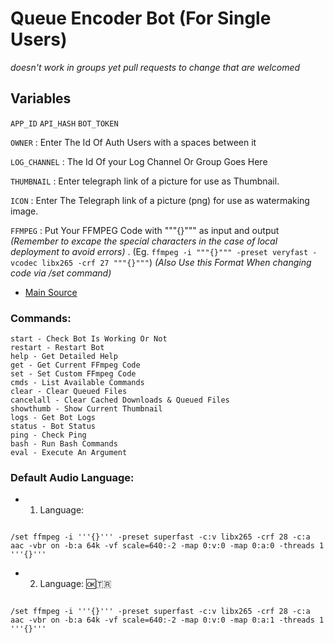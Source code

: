 # Queue Encoder Bot (For Single Users) 
*doesn't work in groups yet pull requests to change that are welcomed*

## Variables
`APP_ID` `API_HASH` `BOT_TOKEN`

`OWNER` : Enter The Id Of Auth Users with a spaces between it

`LOG_CHANNEL` : The Id Of your Log Channel Or Group Goes Here

`THUMBNAIL` : Enter telegraph link of a picture for use as Thumbnail.

`ICON` : Enter The Telegraph link of a picture (png) for use as watermaking image.

`FFMPEG` : Put Your FFMPEG Code with """{}""" as input and output *(Remember to excape the special characters in the case of local deployment to avoid errors)* . (Eg. `ffmpeg -i """{}""" -preset veryfast -vcodec libx265 -crf 27 """{}"""`) *(Also Use this Format When changing code via /set command)*

- [Main Source](https://github.com/1Danish-00/CompressorBot)

### Commands:
```
start - Check Bot Is Working Or Not
restart - Restart Bot
help - Get Detailed Help
get - Get Current FFmpeg Code
set - Set Custom FFmpeg Code
cmds - List Available Commands
clear - Clear Queued Files
cancelall - Clear Cached Downloads & Queued Files
showthumb - Show Current Thumbnail
logs - Get Bot Logs
status - Bot Status
ping - Check Ping
bash - Run Bash Commands
eval - Execute An Argument

```
### Default Audio Language:
- 1. Language:
```

/set ffmpeg -i '''{}''' -preset superfast -c:v libx265 -crf 28 -c:a aac -vbr on -b:a 64k -vf scale=640:-2 -map 0:v:0 -map 0:a:0 -threads 1 '''{}'''

```

- 2. Language: 🆗🇹🇷
```

/set ffmpeg -i '''{}''' -preset superfast -c:v libx265 -crf 28 -c:a aac -vbr on -b:a 64k -vf scale=640:-2 -map 0:v:0 -map 0:a:1 -threads 1 '''{}'''

```
